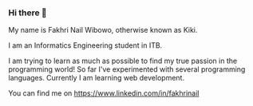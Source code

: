 ### Hi there 👋

My name is Fakhri Nail Wibowo, otherwise known as Kiki.

I am an Informatics Engineering student in ITB.

I am trying to learn as much as possible to find my true passion in the programming world! So far I've experimented with several programming languages. Currently I am learning web development.

You can find me on https://www.linkedin.com/in/fakhrinail
